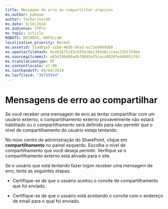 ```yaml
---
title: Mensagem de erro ao compartilhar arquivos
ms.author: pebaum
author: Techwriter40
ms.date: 9/18/2018
ms.audience: ITPro
ms.topic: article
ROBOTS: NOINDEX, NOFOLLOW
localization_priority: Normal
ms.assetid: 51ad61e5-a1b8-483b-b6a3-ec13ed09dd68
ms.openlocfilehash: 6ce62675193c835ec0ec394d8ccceac2261354bb
ms.sourcegitcommit: a65d196d00adb70045af5caca9828fe44b951f61
ms.translationtype: MT
ms.contentlocale: pt-BR
ms.lasthandoff: 09/04/2019
ms.locfileid: "36755944"
---
```

# <a name="error-messages-when-sharing"></a>Mensagens de erro ao compartilhar

Se você receber uma mensagem de erro ao tentar compartilhar com um usuário externo, o compartilhamento externo provavelmente não estará habilitado ou o compartilhamento será definido para não permitir que o nível de compartilhamento do usuário esteja tentando.
  
No novo centro de administração do SharePoint, clique em **compartilhamento** no painel esquerdo. Escolha o nível de compartilhamento que você deseja permitir. Verifique se o compartilhamento externo está ativado para o site. 
  
Se o usuário que está tentando fazer logon receber uma mensagem de erro, tente as seguintes etapas:
  
- Certifique-se de que o usuário aceitou o convite de compartilhamento que foi enviado.
    
- Certifique-se de que o usuário está aceitando o convite com o endereço de email para o qual foi enviado.
    

